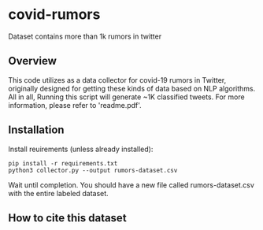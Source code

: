 # covid-rumors
Dataset contains more than 1k rumors in twitter

## Overview
This code utilizes as a data collector for covid-19 rumors in Twitter, originally designed for getting these kinds of data based on NLP algorithms.
All in all, Running this script will generate ~1K classified tweets. For more information, please refer to 'readme.pdf'.
## Installation
Install reuirements (unless already installed):

```
pip install -r requirements.txt
python3 collector.py --output rumors-dataset.csv
```
Wait until completion. You should have a new file called rumors-dataset.csv with the entire labeled dataset.


## How to cite this dataset
```
```

